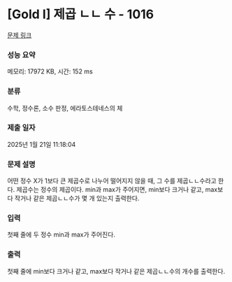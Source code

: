 # [Gold I] 제곱 ㄴㄴ 수 - 1016 

[문제 링크](https://www.acmicpc.net/problem/1016) 

### 성능 요약

메모리: 17972 KB, 시간: 152 ms

### 분류

수학, 정수론, 소수 판정, 에라토스테네스의 체

### 제출 일자

2025년 1월 21일 11:18:04

### 문제 설명

<p>어떤 정수 X가 1보다 큰 제곱수로 나누어 떨어지지 않을 때, 그 수를 제곱ㄴㄴ수라고 한다. 제곱수는 정수의 제곱이다. min과 max가 주어지면, min보다 크거나 같고, max보다 작거나 같은 제곱ㄴㄴ수가 몇 개 있는지 출력한다.</p>

### 입력 

 <p>첫째 줄에 두 정수 min과 max가 주어진다.</p>

### 출력 

 <p>첫째 줄에 min보다 크거나 같고, max보다 작거나 같은 제곱ㄴㄴ수의 개수를 출력한다.</p>

